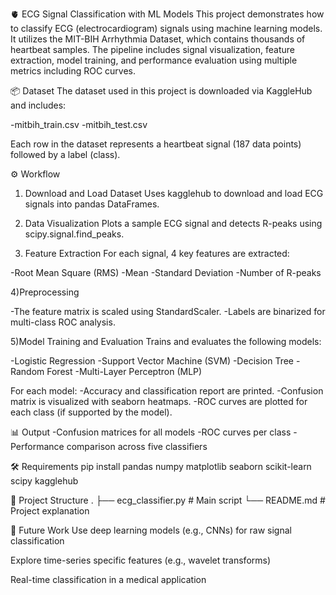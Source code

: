 🫀 ECG Signal Classification with ML Models
This project demonstrates how to classify ECG (electrocardiogram) signals using machine learning models. It utilizes the MIT-BIH Arrhythmia Dataset, which contains thousands of heartbeat samples. The pipeline includes signal visualization, feature extraction, model training, and performance evaluation using multiple metrics including ROC curves.

📦 Dataset
The dataset used in this project is downloaded via KaggleHub and includes:

-mitbih_train.csv
-mitbih_test.csv

Each row in the dataset represents a heartbeat signal (187 data points) followed by a label (class).

⚙️ Workflow
1) Download and Load Dataset
Uses kagglehub to download and load ECG signals into pandas DataFrames.

2) Data Visualization
Plots a sample ECG signal and detects R-peaks using scipy.signal.find_peaks.

3) Feature Extraction
For each signal, 4 key features are extracted:

-Root Mean Square (RMS)
-Mean
-Standard Deviation
-Number of R-peaks

4)Preprocessing

-The feature matrix is scaled using StandardScaler.
-Labels are binarized for multi-class ROC analysis.

5)Model Training and Evaluation
Trains and evaluates the following models:

-Logistic Regression
-Support Vector Machine (SVM)
-Decision Tree
-Random Forest
-Multi-Layer Perceptron (MLP)

For each model:
-Accuracy and classification report are printed.
-Confusion matrix is visualized with seaborn heatmaps.
-ROC curves are plotted for each class (if supported by the model).

📊 Output
-Confusion matrices for all models
-ROC curves per class
-Performance comparison across five classifiers

🛠️ Requirements
pip install pandas numpy matplotlib seaborn scikit-learn scipy kagglehub

📁 Project Structure
.
├── ecg_classifier.py       # Main script
└── README.md               # Project explanation

🚀 Future Work
Use deep learning models (e.g., CNNs) for raw signal classification

Explore time-series specific features (e.g., wavelet transforms)

Real-time classification in a medical application
